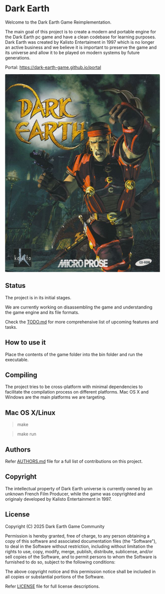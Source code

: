 # Dark Earth 

Welcome to the Dark Earth Game Reimplementation.

The main goal of this project is to create a modern and portable engine for the Dark Earth pc game and have a clean codebase for learning purposes. Dark Earth was created by Kalisto Entertaiment in 1997 which is no longer an active business and we believe it is important to preserve the game and its universe and allow it to be played on modern systems by future generations.

Portal: https://dark-earth-game.github.io/portal

![Dark Earth](assets/dark_earth_cover.jpg)

## Status

The project is in its initial stages.

We are currently working on disassembling the game and understanding the game engine and its file formats.

Check the [TODO.md](TODO.md) for more comprehensive list of upcoming features and tasks.

## How to use it

Place the contents of the game folder into the bin folder and run the executable.


## Compiling

The project tries to be cross-platform with minimal dependencies to facilitate the compilation process on different platforms. Mac OS X and Windows are the main platforms we are targeting.

## Mac OS X/Linux

> make

> make run


## Authors

Refer [AUTHORS.md](AUTHORS.md) file for a full list of contributions on this project.

## Copyright

The intellectual property of Dark Earth universe is currently owned by an unknown French Film Producer, while the game was copyrighted and originaly developed by Kalisto Entertainment in 1997.

## License

Copyright (C) 2025 Dark Earth Game Community

Permission is hereby granted, free of charge, to any person obtaining a copy
of this software and associated documentation files (the "Software"), to deal
in the Software without restriction, including without limitation the rights
to use, copy, modify, merge, publish, distribute, sublicense, and/or sell
copies of the Software, and to permit persons to whom the Software is
furnished to do so, subject to the following conditions:

The above copyright notice and this permission notice shall be included in all
copies or substantial portions of the Software.

Refer [LICENSE](LICENSE) file for full license descriptions.
